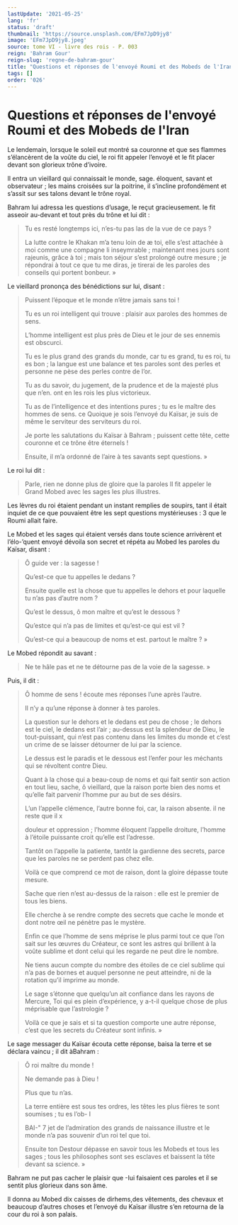```yaml
---
lastUpdate: '2021-05-25'
lang: 'fr'
status: 'draft'
thumbnail: 'https://source.unsplash.com/EFm7JpD9jy8'
image: 'EFm7JpD9jy8.jpeg'
source: tome VI - livre des rois - P. 003
reign: 'Bahram Gour'
reign-slug: 'regne-de-bahram-gour'
title: "Questions et réponses de l'envoyé Roumi et des Mobeds de l'Iran | Le Livre des Rois | Shâhnâmeh"
tags: []
order: '026'
---
```


<!-- LTeX: language=fr -->

# Questions et réponses de l'envoyé Roumi et des Mobeds de l'Iran

Le lendemain, lorsque le soleil eut montré sa couronne et que ses flammes s’élancèrent de la voûte du ciel, le roi fit appeler l’envoyé et le fit placer devant son glorieux trône d’ivoire.

Il entra un vieillard qui connaissait le monde, sage. éloquent, savant et observateur ; les mains croisées sur la poitrine, il s’incline profondément et s’assit sur ses talons devant le trône royal.

Bahram lui adressa les questions d’usage, le reçut gracieusement. le fit asseoir au-devant et tout près du trône et lui dit :

> Tu es resté longtemps ici, n’es-tu pas las de la vue de ce pays ?
>
> La lutte contre le Khakan m’a tenu loin de
æ toi, elle s’est attachée à moi comme une compagne li inseymrable ; maintenant mes jours sont rajeunis, grâce à toi ; mais ton séjour s’est prolongé outre mesure ; je répondrai à tout ce que tu me diras, je tirerai de les paroles des conseils qui portent bonbeur. »

Le vieillard prononça des bénédictions sur lui, disant :

> Puissent l’époque et le monde n’être jamais sans toi !
>
> Tu es un roi intelligent qui trouve : plaisir aux paroles des hommes de sens.
>
> L’homme intelligent est plus près de Dieu et le jour de ses ennemis est obscurci.
>
> Tu es le plus grand des grands du monde, car tu es grand, tu es roi, tu es bon ; la langue est une balance et tes paroles sont des perles et personne ne pèse des perles contre de l’or.
>
> Tu as du savoir, du jugement, de la prudence et de la majesté plus que n’en. ont en les rois les plus victorieux.
>
> Tu as de l’intelligence et des intentions pures ; tu es le maître des hommes de sens. ce Quoique je sois l’envoyé du Kaïsar, je suis de même le serviteur des serviteurs du roi.
>
> Je porte les salutations du Kaïsar à Bahram ; puissent cette tête, cette couronne et ce trône être éternels !
>
> Ensuite, il m’a ordonné de l’aire à tes savants sept questions. »

Le roi lui dit :

> Parle, rien ne donne plus de gloire que la paroles Il fit appeler le Grand Mobed avec les sages les plus illustres.

Les lèvres du roi étaient pendant un instant remplies de soupirs, tant il était inquiet de ce que pouvaient être les sept questions mystérieuses : 3 que le Roumi allait faire.

Le Mobed et les sages qui étaient versés dans toute science arrivèrent et l’élo-’quent envoyé dévoila son secret et répéta au Mobed les paroles du Kaïsar, disant :

> Ô guide ver : la sagesse !
>
> Qu’est-ce que tu appelles le dedans ?
>
> Ensuite quelle est la chose que tu appelles le dehors et pour laquelle tu n’as pas d’autre nom ?
>
> Qu’est le dessus, ô mon maître et qu’est le dessous ?
>
> Qu’estce qui n’a pas de limites et qu’est-ce qui est vil ?
>
> Qu’est-ce qui a beaucoup de noms et est. partout le maître ? »

Le Mobed répondit au savant :

> Ne te hâle pas et ne te détourne pas de la voie de la sagesse. »

Puis, il dit :

> Ô homme de sens ! écoute mes réponses l’une après l’autre.
>
> Il n’y a qu’une réponse à donner à tes paroles.
>
> La question sur le dehors et le dedans est peu de chose ; le dehors est le ciel, le dedans est l’air ; au-dessus est la splendeur de Dieu, le tout-puissant, qui n’est pas contenu dans les limites du monde et c’est un crime de se laisser détourner de lui par la science.
>
> Le dessus est le paradis et le dessous est l’enfer pour les méchants qui se révoltent contre Dieu.
>
> Quant à la chose qui a beau-coup de noms et qui fait sentir son action en tout lieu, sache, ô vieillard, que la raison porte bien des noms et qu’elle fait parvenir l’homme pur au but de ses désirs.
>
> L’un l’appelle clémence, l’autre bonne foi, car, la raison absente. il ne reste que il x
>
> douleur et oppression ; l’homme éloquent l’appelle droiture, l’homme à l’étoile puissante croit qu’elle est l’adresse.
>
> Tantôt on l’appelle la patiente, tantôt la gardienne des secrets, parce que les paroles ne se perdent pas chez elle.
>
> Voilà ce que comprend ce mot de raison, dont la gloire dépasse toute mesure.
>
> Sache que rien n’est au-dessus de la raison : elle est le premier de tous les biens.
>
> Elle cherche à se rendre compte des secrets que cache le monde et dont notre œil ne pénètre pas le mystère.
>
> Enfin ce que l’homme de sens méprise le plus parmi tout ce que l’on sait sur les œuvres du Créateur, ce sont les astres qui brillent à la voûte sublime et dont celui qui les regarde ne peut dire le nombre.
>
> Ne tiens aucun compte du nombre des étoiles de ce ciel sublime qui n’a pas de bornes et auquel personne ne peut atteindre, ni de la rotation qu’il imprime au monde.
>
> Le sage s’étonne que quelqu’un ait confiance dans les rayons de Mercure, Toi qui es plein d’expérience, y a-t-il quelque chose de plus méprisable que l’astrologie ?
>
> Voilà ce que je sais et si ta question comporte une autre réponse, c’est que les secrets du Créateur sont infinis. »

Le sage messager du Kaïsar écouta cette réponse, baisa la terre et se déclara vaincu ; il dit àBahram :

> Ô roi maître du monde !
>
> Ne demande pas à Dieu !
>
> Plus que tu n’as.
>
> La terre entière est sous tes ordres, les têtes les plus fières te sont soumises ; tu es l’ob-
I
>
> BAI-" 7 jet de l’admiration des grands de naissance illustre et le monde n’a pas souvenir d’un roi tel que toi.
>
> Ensuite ton Destour dépasse en savoir tous les Mobeds et tous les sages ; tous les philosophes sont ses esclaves et baissent la tête devant sa science. »

Bahram ne put pas cacher le plaisir que -Iui faisaient ces paroles et il se sentit plus glorieux dans son âme.

Il donna au Mobed dix caisses de dirhems,des vêtements, des chevaux et beaucoup d’autres choses et l’envoyé du Kaïsar illustre s’en retourna de la cour du roi à son palais.
